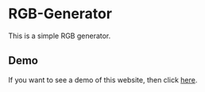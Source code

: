 # RGB-Generator

This is a simple RGB generator.

## Demo

If you want to see a demo of this website, then click [here](https://benferch.github.io/rgb-generator/src/).
